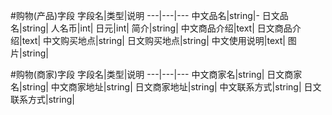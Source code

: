 #购物(产品)字段
字段名|类型|说明
---|---|---
中文品名|string|-
日文品名|string|
人名币|int|
日元|int|
简介|string|
中文商品介绍|text|
日文商品介绍|text|
中文购买地点|string|
日文购买地点|string|
中文使用说明|text|
图片|string|

#购物(商家)字段
字段名|类型|说明
---|---|---
中文商家名|string|
日文商家名|string|
中文商家地址|string|
日文商家地址|string|
中文联系方式|string|
日文联系方式|string|
